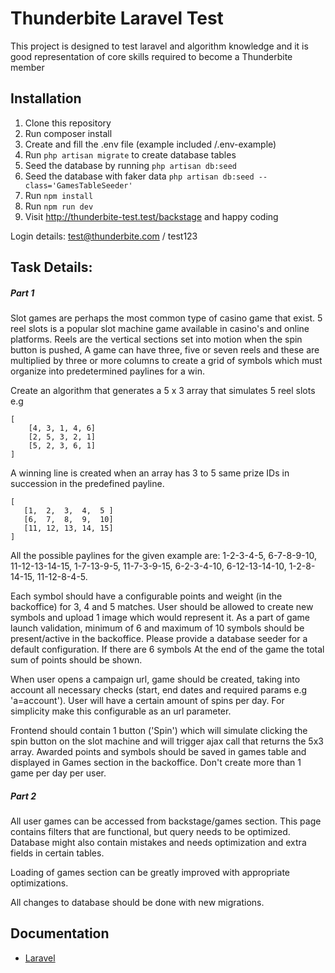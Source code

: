 # Thunderbite Laravel Test

This project is designed to test laravel and algorithm knowledge
and it is good representation of core skills required to become
a Thunderbite member 
## Installation

1. Clone this repository
1. Run composer install
1. Create and fill the .env file (example included /.env-example)
1. Run `php artisan migrate` to create database tables
1. Seed the database by running `php artisan db:seed`
1. Seed the database with faker data `php artisan db:seed --class='GamesTableSeeder'`
1. Run `npm install`
1. Run `npm run dev`
1. Visit http://thunderbite-test.test/backstage and happy coding

Login details: test@thunderbite.com / test123

## Task Details:

##### Part 1
Slot games are perhaps the most common type of casino game that exist. 5 reel slots is a popular slot machine game available in casino's 
and online platforms. Reels are the vertical sections set into motion when the spin button is pushed, A game can have three, 
five or seven reels and these are multiplied by three or more columns to create a grid of symbols which must organize into 
predetermined paylines for a win. 

Create an algorithm that generates a 5 x 3 array that simulates 5 reel slots e.g
```
[
    [4, 3, 1, 4, 6]
    [2, 5, 3, 2, 1]
    [5, 2, 3, 6, 1]
]  
```
A winning line is created when an array has 3 to 5 same prize IDs in succession in the 
predefined payline. 
 ```
 [
    [1,  2,  3,  4,  5 ]
    [6,  7,  8,  9,  10]
    [11, 12, 13, 14, 15]
]
```

All the possible paylines for the given example are: 1-2-3-4-5, 6-7-8-9-10,
11-12-13-14-15, 1-7-13-9-5, 11-7-3-9-15, 6-2-3-4-10, 6-12-13-14-10, 1-2-8-14-15,
11-12-8-4-5.

Each symbol should have a configurable points and weight (in the backoffice) for 3, 4 and 5 matches.
User should be allowed to create new symbols and upload 1 image which would represent it.
As a part of game launch validation, minimum of 6 and maximum of 10 symbols should be present/active in the
backoffice. Please provide a database seeder for a default configuration.
If there are 6 symbols 
At the end of the game the total sum of points should be shown.

When user opens a campaign url, game should be created, taking into account
 all necessary checks (start, end dates and required params e.g 'a=account').
User will have a certain amount of spins per day. For simplicity make this 
configurable as an url parameter.

Frontend should contain 1 button ('Spin') which will
 simulate clicking the spin button on the slot machine and will trigger ajax call that returns 
 the 5x3 array. Awarded points and symbols should be saved in games table and displayed in 
 Games section in the backoffice. Don't create more than 1 game per day per user.

 ##### Part 2
 All user games can be accessed from backstage/games section.
 This page contains filters that are functional,
  but query needs to be optimized.
 Database might also contain mistakes and needs optimization
 and extra fields in certain tables.
 
 Loading of games section can be greatly improved with
 appropriate optimizations.
 
 All changes to database should be done with new migrations.
 


## Documentation

- [Laravel](https://laravel.com/docs/8.x)
